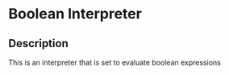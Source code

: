 # Boolean Interpreter

## Description

This is an interpreter that is set to evaluate boolean expressions
